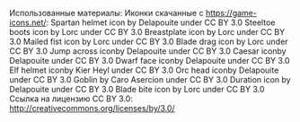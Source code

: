 Использованные материалы:
Иконки скачанные с https://game-icons.net/:
Spartan helmet icon by Delapouite under CC BY 3.0
Steeltoe boots icon by Lorc under CC BY 3.0
Breastplate icon by Lorc under CC BY 3.0
Mailed fist icon by Lorc under CC BY 3.0
Blade drag icon by Lorc under CC BY 3.0
Jump across iconby Delapouite under CC BY 3.0
Caesar iconby Delapouite under CC BY 3.0
Dwarf face iconby Delapouite under CC BY 3.0
Elf helmet iconby Kier Heyl under CC BY 3.0
Orc head iconby Delapouite under CC BY 3.0
Goblin by Caro Asercion under CC BY 3.0
Duration icon by Delapouite under CC BY 3.0
Blade bite icon by Lorc under CC BY 3.0
Ссылка на лицензию СС BY 3.0: http://creativecommons.org/licenses/by/3.0/
